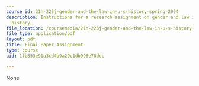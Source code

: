 ```yaml
---
course_id: 21h-225j-gender-and-the-law-in-u-s-history-spring-2004
description: Instructions for a research assignment on gender and law in United States
  history.
file_location: /coursemedia/21h-225j-gender-and-the-law-in-u-s-history-spring-2004/1fb853e91a3cd4b9a29c1db996e78dcc_MIT21H_225JS04_final_paper4.pdf
file_type: application/pdf
layout: pdf
title: Final Paper Assignment
type: course
uid: 1fb853e91a3cd4b9a29c1db996e78dcc

---
```

None